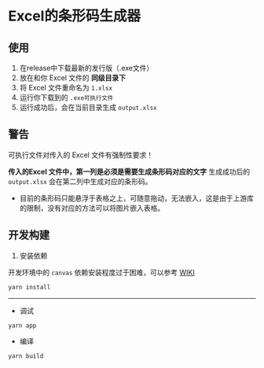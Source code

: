 # Excel的条形码生成器

## 使用

1. 在release中下载最新的发行版（.exe文件）
2. 放在和你 Excel 文件的 **同级目录下**
3. 将 Excel 文件重命名为 `1.xlsx`
4. 运行你下载到的 `.exe可执行文件`
5. 运行成功后，会在当前目录生成 `output.xlsx`

## 警告
可执行文件对传入的 Excel 文件有强制性要求！

**传入的Excel 文件中，第一列是必须是需要生成条形码对应的文字**
生成成功后的 `output.xlsx` 会在第二列中生成对应的条形码。
* 目前的条形码只能悬浮于表格之上，可随意拖动，无法嵌入，这是由于上游库的限制，没有对应的方法可以将图片嵌入表格。

## 开发构建

1. 安装依赖

开发环境中的 `canvas` 依赖安装程度过于困难，可以参考 [WIKI](https://github.com/Automattic/node-canvas/wiki/Installation%3A-Windows)

```bash
yarn install
```
---
* 调试
```bash
yarn app
```

* 编译
```bash
yarn build
```
